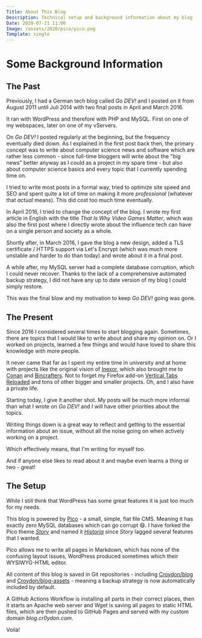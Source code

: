 ```yaml
---
Title: About This Blog
Description: Technical setup and background information about my blog
Date: 2020-07-21 11:00
Image: /assets/2020/pico/pico.png
Template: single
---
```


# Some Background Information


## The Past

Previously, I had a German tech blog called  _Go DEV!_ and I posted on it from August 2011 until Juli 2014 with two final posts in April and March 2016.

It ran with WordPress and therefore with PHP and MySQL. First on one of my webspaces, later on one of my vServers.

On _Go DEV!_ I posted regularly at the beginning, but the frequency eventually died down. As I explained in the first post back then, the primary concept was to write about computer science news and software which are rather less common - since full-time bloggers will write about the "big news" better anyway as I could as a project in my spare time - but also about computer science basics and every topic that I currently spending time on.

I tried to write most posts in a formal way, tried to optimize site speed and SEO and spent quite a lot of time on making it more _professional_ (whatever that _actual_ means).
This did cost too much time eventually.

In April 2016, I tried to change the concept of the blog. I wrote my first article in English with the title _That Is Why Video Games Matter_, which was also the first post where I directly wrote about the influence tech can have on a single person and society as a whole.

Shortly after, in March 2016, I gave the blog a new design, added a TLS certificate / HTTPS support via Let's Encrypt (which was much more unstable and harder to do than today) and wrote about it in a final post.

A while after, my MySQL server had a complete database corruption, which I could never recover. Thanks to the lack of a comprehensive automated backup strategy, I did not have any up to date version of my blog I could simply restore.

This was the final blow and my motivation to keep _Go DEV!_ going was gone.



## The Present

Since 2016 I considered several times to start blogging again. Sometimes, there are topics that I would like to write about and share my opinion on. Or I worked on projects, learned a few things and would have loved to share this knowledge with more people.

It never came that far as I spent my entire time in university and at home with projects like the original vision of [Inexor](https://inexor.org), which also brought me to [Conan](https://conan.io) and [Bincrafters](https://github.com/bincrafters). Not to forget my Firefox add-on [Vertical Tabs Reloaded](https://github.com/croydon/vertical-tabs-reloaded) and tons of other bigger and smaller projects. Oh, and I also have a private life.

Starting today, I give it another shot. My posts will be much more informal than what I wrote on _Go DEV!_ and I will have other priorities about the topics.

Writing things down is a great way to reflect and getting to the essential information about an issue, without all the noise going on when actively working on a project.

Which effectively means, that I'm writing for myself too.

And if anyone else likes to read about it and maybe even learns a thing or two - great!


## The Setup

While I still think that WordPress has some great features it is just too much for my needs.

This blog is powered by [Pico](http://picocms.org) - a small, simple, flat file CMS. Meaning it has exactly zero MySQL databases which can go corrupt 😄. I have forked the Pico theme [_Story_](https://github.com/BesrourMS/story) and named it [_Historia_](https://github.com/Croydon/pico-theme-historia) since _Story_ lagged several features that I wanted.

Pico allows me to write all pages in Markdown, which has none of the confusing layout issues, WordPress produced sometimes which their WYSIWYG-HTML editor.

All content of this blog is saved in Git repositories - including [Croydon/blog](https://github.com/Croydon/blog/) and [Croydon/blog-assets](https://github.com/Croydon/blog-assets) - meaning a backup strategy is now automatically included by default.

A GitHub Actions Workflow is installing all parts in their correct places, then it starts an Apache web server and Wget is saving all pages to static HTML files, which are then pushed to GitHub Pages and served with my custom domain _blog.cr0ydon.com_.

Voi­là!
